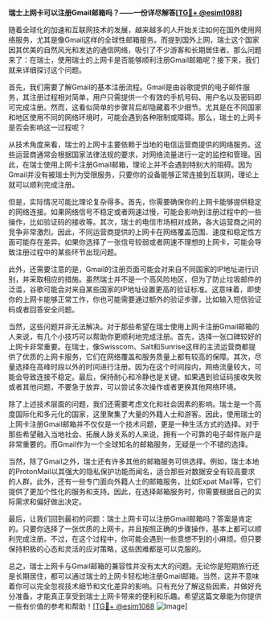 **瑞士上网卡可以注册Gmail邮箱吗？——一份详尽解答[[TG💪+ @esim1088](https://t.me/s/esim1088)]**

随着全球化的加速和互联网技术的发展，越来越多的人开始关注如何在国外使用网络服务，尤其是像Gmail这样的全球性邮箱服务。而提到国外上网，瑞士这个国家因其优美的自然风光和发达的通信网络，吸引了不少游客和长期居住者。那么问题来了：在瑞士，使用瑞士的上网卡是否能够顺利注册Gmail邮箱呢？接下来，我们就来详细探讨这个问题。

首先，我们需要了解Gmail的基本注册流程。Gmail是由谷歌提供的电子邮件服务，其注册过程相对简单，用户只需提供一个有效的手机号码、用户名以及密码即可完成注册。然而，这看似简单的步骤背后却隐藏着不少细节。尤其是在不同国家和地区使用不同的网络环境时，可能会遇到各种限制或障碍。那么，瑞士的上网卡是否会影响这一过程呢？

从技术角度来看，瑞士的上网卡主要依赖于当地的电信运营商提供的网络服务。这些运营商通常会根据国家法律法规的要求，对网络流量进行一定的监控和管理。因此，在瑞士使用上网卡注册Gmail邮箱，理论上并不会遇到特别大的阻碍。因为Gmail并没有被瑞士列为受限服务，只要你的设备能够正常连接到互联网，理论上就可以顺利完成注册。

但是，实际情况可能比理论复杂得多。首先，你需要确保你的上网卡能够提供稳定的网络连接。如果网络信号不稳定或者网速过慢，可能会影响到注册过程中的一些操作，比如验证码的接收等。其次，瑞士的电信市场相对成熟，各大运营商之间的竞争非常激烈。因此，不同运营商提供的上网卡在网络覆盖范围、速度和稳定性方面可能存在差异。如果你选择了一张信号较弱或者网速不理想的上网卡，可能会导致注册过程中的某些环节出现问题。

此外，还需要注意的是，Gmail的注册页面可能会对来自不同国家的IP地址进行识别，并采取相应的措施。虽然瑞士并不是一个高风险地区，但为了防止垃圾邮件的泛滥，谷歌可能会对来自某些国家的IP地址设置更高的验证标准。这意味着，即使你的上网卡能够正常工作，你也可能需要通过额外的验证步骤，比如输入短信验证码或者回答安全问题。

当然，这些问题并非无法解决。对于那些希望在瑞士使用上网卡注册Gmail邮箱的人来说，有几个小技巧可以帮助你更顺利地完成注册。首先，选择一张口碑较好的上网卡非常重要。在瑞士，像Swisscom、Salt和Sunrise这样的主流运营商都提供了优质的上网卡服务，它们在网络覆盖和服务质量上都有较高的保障。其次，尽量选择在高峰时段以外的时间进行注册。因为在这个时间段内，网络流量较大，可能会导致连接不稳定。最后，保持耐心和冷静也是关键。如果遇到验证码接收失败或者其他问题，不要急于放弃，可以尝试多次操作或者更换其他网络环境。

除了上述技术层面的问题，我们还需要考虑文化和社会因素的影响。瑞士是一个高度国际化和多元化的国家，这里聚集了大量的外籍人士和游客。因此，使用瑞士的上网卡注册Gmail邮箱并不仅仅是一个技术问题，更是一种生活方式的选择。对于那些希望融入当地社会、拓展人脉关系的人来说，拥有一个可靠的电子邮件账户是非常重要的。而Gmail作为一个全球知名的邮箱服务，无疑是一个不错的选择。

当然，除了Gmail之外，瑞士还有许多其他的邮箱服务可供选择。例如，瑞士本地的ProtonMail以其强大的隐私保护功能而闻名，适合那些对数据安全有较高要求的人群。此外，还有一些专门面向外籍人士的邮箱服务，比如Expat Mail等，它们提供了更加个性化的服务和支持。因此，在选择邮箱服务时，你需要根据自己的实际需求和偏好做出决定。

最后，让我们回到最初的问题：瑞士上网卡可以注册Gmail邮箱吗？答案是肯定的。只要你选择了一张优质的上网卡，并且按照正确的步骤操作，基本上都可以顺利完成注册。不过，在这个过程中，你可能会遇到一些意想不到的小麻烦。但只要保持积极的心态和灵活的应对策略，这些困难都是可以克服的。

总之，瑞士上网卡与Gmail邮箱的兼容性并没有太大的问题。无论你是短期旅行还是长期居住，都可以通过瑞士的上网卡轻松地注册Gmail邮箱。当然，这并不意味着你可以完全忽视技术细节和文化差异的影响。只有充分了解这些因素，并做好充分准备，才能真正享受到瑞士上网卡带来的便利和乐趣。希望这篇文章能为你提供一些有价值的参考和帮助！[[TG💪+ @esim1088](https://t.me/s/esim1088) ![Image](https://i.postimg.cc/4NQfJmqS/Snipaste-2025-05-13-00-14-12.png)]